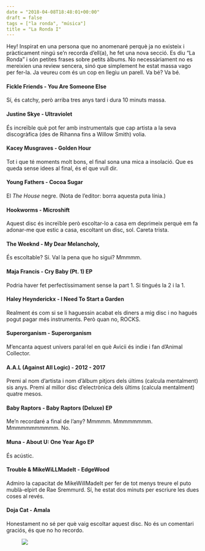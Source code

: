 ```yaml
---
date = "2018-04-08T18:48:01+00:00"
draft = false
tags = ["la ronda", "música"]
title = "La Ronda I"
---
```

Hey! Inspirat en una persona que no anomenaré perquè ja no existeix i pràcticament ningú se’n recorda d’ell(a), he fet una nova secció. Es diu “La Ronda” i són petites frases sobre petits àlbums. No necessàriament no es mereixien una review sencera, sinó que simplement he estat massa vago per fer-la. Ja veureu com és un cop en llegiu un parell. Va bé? Va bé.<!-- more -->

#### Fickle Friends - You Are Someone Else

Sí, és catchy, però arriba tres anys tard i dura 10 minuts massa.

#### Justine Skye - Ultraviolet

És increïble què pot fer amb instrumentals que cap artista a la seva discogràfica (des de Rihanna fins a Willow Smith) volia.

#### Kacey Musgraves - Golden Hour

Tot i que té moments molt bons, el final sona una mica a insolació. Que es queda sense idees al final, és el que vull dir.

#### Young Fathers - Cocoa Sugar

El *The House* negre. (Nota de l’editor: borra aquesta puta línia.)

#### Hookworms - Microshift

Aquest disc és increïble però escoltar-lo a casa em deprimeix perquè em fa adonar-me que estic a casa, escoltant un disc, sol. Careta trista.

#### The Weeknd - My Dear Melancholy,

És escoltable? Sí. Val la pena que ho sigui? Mmmmm.

#### Maja Francis - Cry Baby (Pt. 1) EP

Podria haver fet perfectíssimament sense la part 1. Si tingués la 2 i la 1.

#### Haley Heynderickx - I Need To Start a Garden

Realment és com si se li haguessin acabat els diners a mig disc i no hagués pogut pagar més instruments. Però quan no, ROCKS.

#### Superorganism - Superorganism

M’encanta aquest univers paral·lel en què Avicii és indie i fan d’Animal Collector.

#### A.A.L (Against All Logic) - 2012 - 2017

Premi al nom d’artista i nom d’àlbum pitjors dels últims (calcula mentalment) sis anys. Premi al millor disc d’electrònica dels últims (calcula mentalment) quatre mesos.

#### Baby Raptors - Baby Raptors (Deluxe) EP

Me’n recordaré a final de l’any? Mmmmm. Mmmmmmmm. Mmmmmmmmmmm. No.

#### Muna - About U: One Year Ago EP

És acústic. 

#### Trouble & MikeWiLLMadeIt - EdgeWood

Admiro la capacitat de MikeWillMadeIt per fer de tot menys treure el puto mublà-elpirt de Rae Sremmurd. Sí, he estat dos minuts per escriure les dues coses al revés.

#### Doja Cat - Amala

Honestament no sé per què vaig escoltar aquest disc. No és un comentari graciós, és que no ho recordo.

<figure class="tmblr-full" data-orig-height="600" data-orig-width="1200" data-orig-src="https://78.media.tumblr.com/7c4069dcd60fc54403a46d90ab0610d5/tumblr_p6vqm3mgvA1u00ofno2_1280.png"><img id="splashFade" src="https://78.media.tumblr.com/8a95783b99da96463022a3b7c48ead31/tumblr_inline_p7k0i2F5Ku1rf46cf_540.png" data-orig-height="600" data-orig-width="1200" data-orig-src="https://78.media.tumblr.com/7c4069dcd60fc54403a46d90ab0610d5/tumblr_p6vqm3mgvA1u00ofno2_1280.png"></figure>